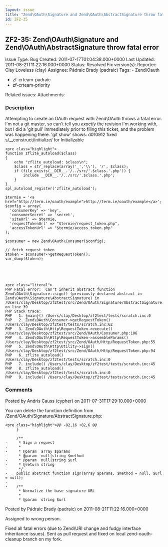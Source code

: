 ```yaml
---
layout: issue
title: "Zend\OAuth\Signature and Zend\OAuth\AbstractSignature throw fatal error"
id: ZF2-35
---
```


ZF2-35: Zend\\OAuth\\Signature and Zend\\OAuth\\AbstractSignature throw fatal error
-----------------------------------------------------------------------------------

 Issue Type: Bug Created: 2011-07-17T01:04:38.000+0000 Last Updated: 2011-08-21T11:22:16.000+0000 Status: Resolved Fix version(s): 
 Reporter:  Clay Loveless (clay)  Assignee:  Pádraic Brady (padraic)  Tags: - Zend\\Oauth
- zf-crteam-padraic
- zf-crteam-priority
 
 Related issues: 
 Attachments: 
### Description

Attempting to create an OAuth request with Zend\\OAuth throws a fatal error. I'm not a git master, so can't tell you _exactly_ the revision I'm working with, but I did a 'git pull' immediately prior to filing this ticket, and the problem was happening there. 'git show' shows: d010912 fixed s/\_\_construct/initialize/ for Initializable

 
    <pre class="highlight">
    function zflite_autoload($class)
    {
        echo "zflite_autoload: $class\n";
        $class = str_replace(array('_','\\'), '/', $class);
        if (file_exists(__DIR__.'/../src/'.$class.'.php')) {
            include __DIR__.'/../src/'.$class.'.php';
        }
    }
    spl_autoload_register('zflite_autoload');
    
    $termie = '<a href="http://term.ie/oauth/example">http://term.ie/oauth/example</a>';
    $config = array(
      'consumerKey' => 'key',
      'consumerSecret' => 'secret',
      'siteUrl' => $termie,
      'requestTokenUrl' => "$termie/request_token.php",
      'accessTokenUrl' => "$termie/access_token.php"
    );
    
    $consumer = new Zend\OAuth\Consumer($config);
    
    // fetch request token
    $token = $consumer->getRequestToken();
    var_dump($token);
    
    


 
    <pre class="literal">
    PHP Fatal error:  Can't inherit abstract function Zend\OAuth\Signature::sign() (previously declared abstract in Zend\OAuth\Signature\AbstractSignature) in /Users/clay/Desktop/zf2test/src/Zend/OAuth/Signature/AbstractSignature.php on line 39
    PHP Stack trace:
    PHP   1. {main}() /Users/clay/Desktop/zf2test/tests/scratch.inc:0
    PHP   2. Zend\OAuth\Consumer->getRequestToken() /Users/clay/Desktop/zf2test/tests/scratch.inc:62
    PHP   3. Zend\OAuth\Http\RequestToken->execute() /Users/clay/Desktop/zf2test/src/Zend/OAuth/Consumer.php:106
    PHP   4. Zend\OAuth\Http\RequestToken->assembleParams() /Users/clay/Desktop/zf2test/src/Zend/OAuth/Http/RequestToken.php:55
    PHP   5. Zend\OAuth\Http\Utility->sign() /Users/clay/Desktop/zf2test/src/Zend/OAuth/Http/RequestToken.php:94
    PHP   6. zflite_autoload() /Users/clay/Desktop/zf2test/tests/scratch.inc:0
    PHP   7. include() /Users/clay/Desktop/zf2test/tests/scratch.inc:45
    PHP   8. zflite_autoload() /Users/clay/Desktop/zf2test/tests/scratch.inc:0
    PHP   9. include() /Users/clay/Desktop/zf2test/tests/scratch.inc:45


 

 

### Comments

Posted by Andris Causs (cypher) on 2011-07-31T17:29:10.000+0000

You can delete the function definition from /Zend/OAuth/Signature/AbstractSignature.php:

 
    <pre class="highlight">@@ -82,16 +82,6 @@
         }
     
         /**
    -     * Sign a request
    -     * 
    -     * @param  array $params 
    -     * @param  null|string $method 
    -     * @param  null|string $url 
    -     * @return string
    -     */
    -    public abstract function sign(array $params, $method = null, $url = null);
    -
    -    /**
          * Normalize the base signature URL
          * 
          * @param  string $url 


 

 

Posted by Pádraic Brady (padraic) on 2011-08-21T11:22:16.000+0000

Assigned to wrong person.

Fixed all fatal errors (due to Zend\\URI change and fudgy interface inheritance issues). Sent as pull request and fixed on local zend-oauth-cleanup branch on my fork.

 

 